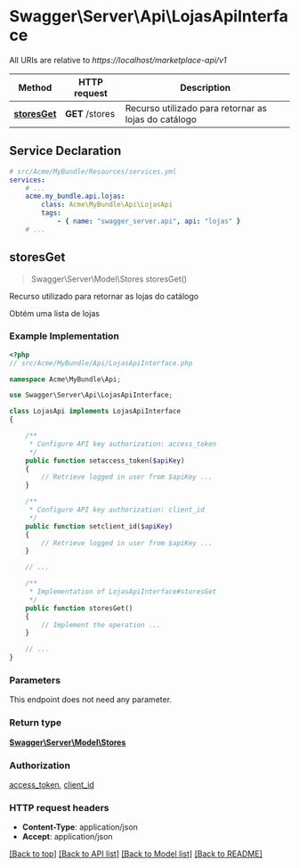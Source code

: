 # Swagger\Server\Api\LojasApiInterface

All URIs are relative to *https://localhost/marketplace-api/v1*

Method | HTTP request | Description
------------- | ------------- | -------------
[**storesGet**](LojasApiInterface.md#storesGet) | **GET** /stores | Recurso utilizado para retornar as lojas do catálogo


## Service Declaration
```yaml
# src/Acme/MyBundle/Resources/services.yml
services:
    # ...
    acme.my_bundle.api.lojas:
        class: Acme\MyBundle\Api\LojasApi
        tags:
            - { name: "swagger_server.api", api: "lojas" }
    # ...
```

## **storesGet**
> Swagger\Server\Model\Stores storesGet()

Recurso utilizado para retornar as lojas do catálogo

Obtém uma lista de lojas

### Example Implementation
```php
<?php
// src/Acme/MyBundle/Api/LojasApiInterface.php

namespace Acme\MyBundle\Api;

use Swagger\Server\Api\LojasApiInterface;

class LojasApi implements LojasApiInterface
{

    /**
     * Configure API key authorization: access_token
     */
    public function setaccess_token($apiKey)
    {
        // Retrieve logged in user from $apiKey ...
    }

    /**
     * Configure API key authorization: client_id
     */
    public function setclient_id($apiKey)
    {
        // Retrieve logged in user from $apiKey ...
    }

    // ...

    /**
     * Implementation of LojasApiInterface#storesGet
     */
    public function storesGet()
    {
        // Implement the operation ...
    }

    // ...
}
```

### Parameters
This endpoint does not need any parameter.

### Return type

[**Swagger\Server\Model\Stores**](../Model/Stores.md)

### Authorization

[access_token](../../README.md#access_token), [client_id](../../README.md#client_id)

### HTTP request headers

 - **Content-Type**: application/json
 - **Accept**: application/json

[[Back to top]](#) [[Back to API list]](../../README.md#documentation-for-api-endpoints) [[Back to Model list]](../../README.md#documentation-for-models) [[Back to README]](../../README.md)

